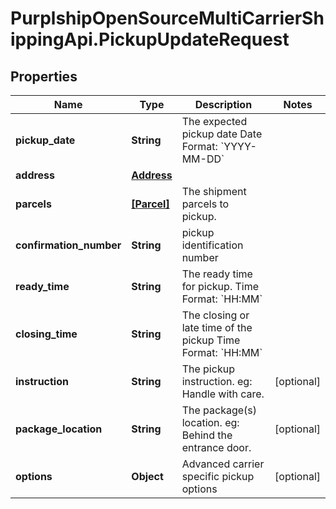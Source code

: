 # PurplshipOpenSourceMultiCarrierShippingApi.PickupUpdateRequest

## Properties
Name | Type | Description | Notes
------------ | ------------- | ------------- | -------------
**pickup_date** | **String** |  The expected pickup date  Date Format: &#x60;YYYY-MM-DD&#x60;  | 
**address** | [**Address**](Address.md) |  | 
**parcels** | [**[Parcel]**](Parcel.md) | The shipment parcels to pickup. | 
**confirmation_number** | **String** | pickup identification number | 
**ready_time** | **String** |  The ready time for pickup.  Time Format: &#x60;HH:MM&#x60;  | 
**closing_time** | **String** |  The closing or late time of the pickup  Time Format: &#x60;HH:MM&#x60;  | 
**instruction** | **String** |  The pickup instruction.  eg: Handle with care.  | [optional] 
**package_location** | **String** |  The package(s) location.  eg: Behind the entrance door.  | [optional] 
**options** | **Object** | Advanced carrier specific pickup options | [optional] 
